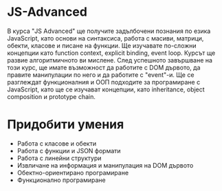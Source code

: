 # JS-Advanced

В курса "JS Advanced" ще получите задълбочени познания по езика JavaScript, като основи на синтаксиса, работа с масиви, матрици, обекти, класове и писане на функции. Ще изучавате по-сложни концепции като function context, explicit binding, event loop. Курсът ще развие алгоритмичното ви мислене. След успешното завършване на този курс, ще имате възможност да работите с DOM дървото, да правите манипулации по него и да работите с "event"-и. Ще се разглеждат функционалния и ООП подходите за програмиране с JavaScript, като ще се изучават концепции, като inheritance, object composition и prototype chain.
# Придобити умения
* Работа с класове и обекти
* Работа с функции и JSON формати
* Работа с линейни структури
* Извличане на информация и манипулация на DOM дървото
* Обектно-ориентирано програмиране
* Функционално програмиране

